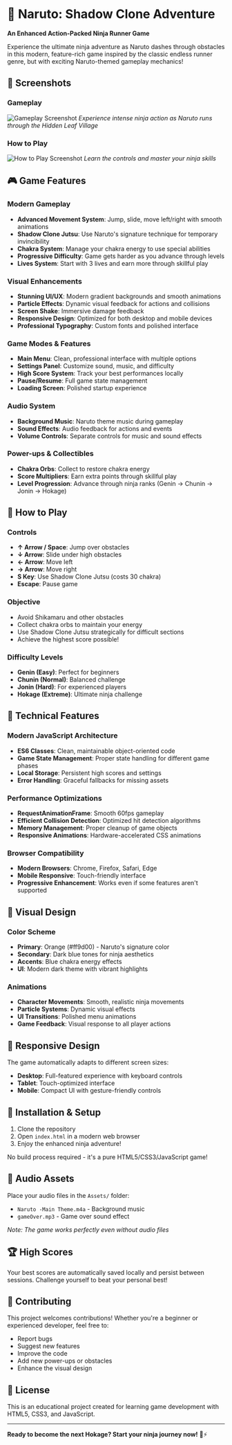 # 🍃 Naruto: Shadow Clone Adventure

**An Enhanced Action-Packed Ninja Runner Game**

Experience the ultimate ninja adventure as Naruto dashes through obstacles in this modern, feature-rich game inspired by the classic endless runner genre, but with exciting Naruto-themed gameplay mechanics!

## 📸 Screenshots

### Gameplay
![Gameplay Screenshot](screenshots/GamePlay.png)
*Experience intense ninja action as Naruto runs through the Hidden Leaf Village*

### How to Play
![How to Play Screenshot](screenshots/HowToPlay.png)
*Learn the controls and master your ninja skills*

## 🎮 Game Features

### Modern Gameplay
- **Advanced Movement System**: Jump, slide, move left/right with smooth animations
- **Shadow Clone Jutsu**: Use Naruto's signature technique for temporary invincibility
- **Chakra System**: Manage your chakra energy to use special abilities
- **Progressive Difficulty**: Game gets harder as you advance through levels
- **Lives System**: Start with 3 lives and earn more through skillful play

### Visual Enhancements
- **Stunning UI/UX**: Modern gradient backgrounds and smooth animations
- **Particle Effects**: Dynamic visual feedback for actions and collisions
- **Screen Shake**: Immersive damage feedback
- **Responsive Design**: Optimized for both desktop and mobile devices
- **Professional Typography**: Custom fonts and polished interface

### Game Modes & Features
- **Main Menu**: Clean, professional interface with multiple options
- **Settings Panel**: Customize sound, music, and difficulty
- **High Score System**: Track your best performances locally
- **Pause/Resume**: Full game state management
- **Loading Screen**: Polished startup experience

### Audio System
- **Background Music**: Naruto theme music during gameplay
- **Sound Effects**: Audio feedback for actions and events
- **Volume Controls**: Separate controls for music and sound effects

### Power-ups & Collectibles
- **Chakra Orbs**: Collect to restore chakra energy
- **Score Multipliers**: Earn extra points through skillful play
- **Level Progression**: Advance through ninja ranks (Genin → Chunin → Jonin → Hokage)

## 🎯 How to Play

### Controls
- **↑ Arrow / Space**: Jump over obstacles
- **↓ Arrow**: Slide under high obstacles  
- **← Arrow**: Move left
- **→ Arrow**: Move right
- **S Key**: Use Shadow Clone Jutsu (costs 30 chakra)
- **Escape**: Pause game

### Objective
- Avoid Shikamaru and other obstacles
- Collect chakra orbs to maintain your energy
- Use Shadow Clone Jutsu strategically for difficult sections
- Achieve the highest score possible!

### Difficulty Levels
- **Genin (Easy)**: Perfect for beginners
- **Chunin (Normal)**: Balanced challenge
- **Jonin (Hard)**: For experienced players
- **Hokage (Extreme)**: Ultimate ninja challenge

## 🚀 Technical Features

### Modern JavaScript Architecture
- **ES6 Classes**: Clean, maintainable object-oriented code
- **Game State Management**: Proper state handling for different game phases
- **Local Storage**: Persistent high scores and settings
- **Error Handling**: Graceful fallbacks for missing assets

### Performance Optimizations
- **RequestAnimationFrame**: Smooth 60fps gameplay
- **Efficient Collision Detection**: Optimized hit detection algorithms  
- **Memory Management**: Proper cleanup of game objects
- **Responsive Animations**: Hardware-accelerated CSS animations

### Browser Compatibility
- **Modern Browsers**: Chrome, Firefox, Safari, Edge
- **Mobile Responsive**: Touch-friendly interface
- **Progressive Enhancement**: Works even if some features aren't supported

## 🎨 Visual Design

### Color Scheme
- **Primary**: Orange (#ff9d00) - Naruto's signature color
- **Secondary**: Dark blue tones for ninja aesthetics
- **Accents**: Blue chakra energy effects
- **UI**: Modern dark theme with vibrant highlights

### Animations
- **Character Movements**: Smooth, realistic ninja movements
- **Particle Systems**: Dynamic visual effects
- **UI Transitions**: Polished menu animations
- **Game Feedback**: Visual response to all player actions

## 📱 Responsive Design

The game automatically adapts to different screen sizes:
- **Desktop**: Full-featured experience with keyboard controls
- **Tablet**: Touch-optimized interface
- **Mobile**: Compact UI with gesture-friendly controls

## 🔧 Installation & Setup

1. Clone the repository
2. Open `index.html` in a modern web browser
3. Enjoy the enhanced ninja adventure!

No build process required - it's a pure HTML5/CSS3/JavaScript game!

## 🎵 Audio Assets

Place your audio files in the `Assets/` folder:
- `Naruto -Main Theme.m4a` - Background music
- `gameOver.mp3` - Game over sound effect

*Note: The game works perfectly even without audio files*

## 🏆 High Scores

Your best scores are automatically saved locally and persist between sessions. Challenge yourself to beat your personal best!

## 🤝 Contributing

This project welcomes contributions! Whether you're a beginner or experienced developer, feel free to:
- Report bugs
- Suggest new features  
- Improve the code
- Add new power-ups or obstacles
- Enhance the visual design

## 📄 License

This is an educational project created for learning game development with HTML5, CSS3, and JavaScript.

---

**Ready to become the next Hokage? Start your ninja journey now!** 🍃⚡
